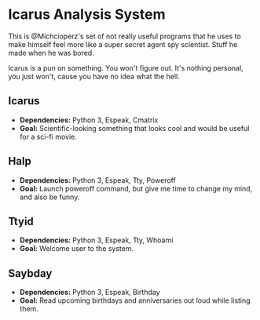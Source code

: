 Icarus Analysis System
======================
This is @Michcioperz's set of not really useful programs that he uses to make himself feel more like a super secret agent spy scientist. Stuff he made when he was bored.

Icarus is a pun on something. You won't figure out. It's nothing personal, you just won't, cause you have no idea what the hell.

Icarus
------
* __Dependencies:__ Python 3, Espeak, Cmatrix
* __Goal:__ Scientific-looking something that looks cool and would be useful for a sci-fi movie.

Halp
----
* __Dependencies:__ Python 3, Espeak, Tty, Poweroff
* __Goal:__ Launch poweroff command, but give me time to change my mind, and also be funny.

Ttyid
-----
* __Dependencies:__ Python 3, Espeak, Tty, Whoami
* __Goal:__ Welcome user to the system.

Saybday
-------
* __Dependencies:__ Python 3, Espeak, Birthday
* __Goal:__ Read upcoming birthdays and anniversaries out loud while listing them.
